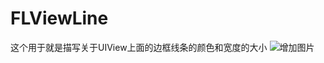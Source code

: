 # FLViewLine
这个用于就是描写关于UIView上面的边框线条的颜色和宽度的大小
![增加图片](https://ipv4.google.com/sorry/image?id=2655030866338788936&q=CGMSBC10DNoY_KDltgUiGQDxp4NLTHY35ElwBbVeYGmesAn0cl2gnCc&hl=zh-CN)
